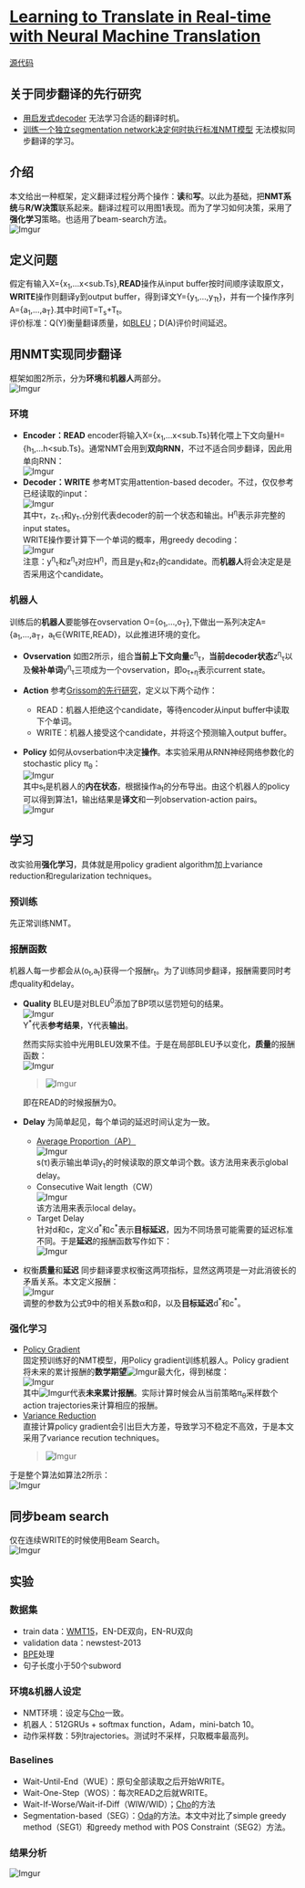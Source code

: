 # [Learning to Translate in Real-time with Neural Machine Translation](https://arxiv.org/abs/1610.00388)
[源代码](https://github.com/nyu-dl/dl4mt-simul-trans)
## 关于同步翻译的先行研究
- [用启发式decoder](https://arxiv.org/abs/1606.02012)
  无法学习合适的翻译时机。
- [训练一个独立segmentation network决定何时执行标准NMT模型](https://www.semanticscholar.org/paper/Simultaneous-Machine-Translation-using-Deep-Satija-Pineau/ee1eacd383ffaf0b4b00d7326dd4e6efc80dbb74)
  无法模拟同步翻译的学习。
## 介绍
本文给出一种框架，定义翻译过程分两个操作：**读**和**写**。以此为基础，把**NMT系统**与**R/W决策**联系起来。翻译过程可以用图1表现。而为了学习如何决策，采用了**强化学习**策略。也适用了beam-search方法。\
![Imgur](https://i.imgur.com/sGhahkH.png)
## 定义问题
假定有输入X={x<sub>1</sub>,&hellip;x<sub.Ts</sub>},**READ**操作从input buffer按时间顺序读取原文，**WRITE**操作则翻译y到output buffer，得到译文Y={y<sub>1</sub>,&hellip;,y<sub>Tt</sub>}，并有一个操作序列A={a<sub>1</sub>,&hellip;,a<sub>T</sub>}.其中时间T=T<sub>s</sub>+T<sub>t</sub>。\
评价标准：Q(Y)衡量翻译质量，如[BLEU](https://www.aclweb.org/anthology/P02-1040)；D(A)评价时间延迟。
## 用NMT实现同步翻译
框架如图2所示，分为**环境**和**机器人**两部分。\
![Imgur](https://i.imgur.com/6sFvGPp.png)
### 环境
- **Encoder：READ**
encoder将输入X={x<sub>1</sub>,&hellip;x<sub.Ts</sub>}转化喂上下文向量H={h<sub>1</sub>,&hellip;h<sub.Ts</sub>}。通常NMT会用到**双向RNN**，不过不适合同步翻译，因此用单向RNN：\
![Imgur](https://i.imgur.com/ZSIo9qi.png)
- **Decoder：WRITE**
参考MT实用attention-based decoder。不过，仅仅参考已经读取的input：\
![Imgur](https://i.imgur.com/Nf9horI.png)\
其中&tau;，z<sub>&tau;-1</sub>和y<sub>&tau;-1</sub>分别代表decoder的前一个状态和输出。H<sup>&eta;</sup>表示非完整的input states。\
WRITE操作要计算下一个单词的概率，用greedy decoding：\
![Imgur](https://i.imgur.com/SJyV7fg.png)\
注意：y<sup>&eta;</sup><sub>&tau;</sub>和z<sup>&eta;</sup><sub>&tau;</sub>对应H<sup>&eta;</sup>，而且是y<sub>&tau;</sub>和z<sub>&tau;</sub>的candidate。而**机器人**将会决定是是否采用这个candidate。
### 机器人
训练后的**机器人**要能够在ovservation O={o<sub>1</sub>,&hellip;,o<sub>T</sub>},下做出一系列决定A={a<sub>1</sub>,&hellip;,a<sub>T</sub>，a<sub>t</sub>&isin;{WRITE,READ}，以此推进环境的变化。

- **Ovservation**
如图2所示，组合**当前上下文向量**c<sup>&eta;</sup><sub>&tau;</sub>，**当前decoder状态**z<sup>&eta;</sup><sub>&tau;</sub>以及**候补单词**y<sup>&eta;</sup><sub>&tau;</sub>三项成为一个ovservation，即o<sub>&tau;+&eta;</sub>表示current state。
- **Action**
参考[Grissom的先行研究](https://www.aclweb.org/anthology/D14-1140/)，定义以下两个动作：

  - READ：机器人拒绝这个candidate，等待encoder从input buffer中读取下个单词。
  - WRITE：机器人接受这个candidate，并将这个预测输入output buffer。
- **Policy**
如何从ovserbation中决定**操作**。本实验采用从RNN神经网络参数化的stochastic plicy &pi;<sub>&theta;</sub>：\
![Imgur](https://i.imgur.com/Ioqrwin.png)\
其中s<sub>t</sub>是机器人的**内在状态**，根据操作a<sub>t</sub>的分布导出。由这个机器人的policy可以得到算法1，输出结果是**译文**和一列observation-action pairs。\
![Imgur](https://i.imgur.com/jYOyetG.png)
## 学习
改实验用**强化学习**，具体就是用policy gradient algorithm加上variance reduction和regularization techniques。
### 预训练
先正常训练NMT。
### 报酬函数
机器人每一步都会从(o<sub>t</sub>,a<sub>t</sub>)获得一个报酬r<sub>t</sub>。为了训练同步翻译，报酬需要同时考虑quality和delay。

- **Quality**
BLEU是对BLEU<sup>0</sup>添加了BP项以惩罚短句的结果。\
![Imgur](https://i.imgur.com/jX9FoZT.png)\
Y<sup>\*</sup>代表**参考结果**，Y代表**输出**。

  然而实际实验中光用BLEU效果不佳。于是在局部BLEU予以变化，**质量**的报酬函数：\
![Imgur](https://i.imgur.com/Nw0uqOw.png)
  > ![Imgur](https://i.imgur.com/dWZx7nO.png)

  即在READ的时候报酬为0。

- **Delay**
为简单起见，每个单词的延迟时间认定为一致。
  - [Average Proportion（AP）](https://arxiv.org/abs/1606.02012)\
  ![Imgur](https://i.imgur.com/4vVFgOt.png)\
  s(&tau;)表示输出单词y<sub>&tau;</sub>的时候读取的原文单词个数。该方法用来表示global delay。
  - Consecutive Wait length（CW）\
  ![Imgur](https://i.imgur.com/OZqmyFY.png)\
  该方法用来表示local delay。
  - Target Delay\
  针对d和c，定义d<sup>\*</sup>和c<sup>\*</sup>表示**目标延迟**，因为不同场景可能需要的延迟标准不同。于是**延迟**的报酬函数写作如下：\
  ![Imgur](https://i.imgur.com/IGQKPJC.png)
- 权衡**质量**和**延迟**
同步翻译要求权衡这两项指标，显然这两项是一对此消彼长的矛盾关系。本文定义报酬：\
![Imgur](https://i.imgur.com/9touHLs.png)\
调整的参数为公式9中的相关系数&alpha;和&beta;，以及**目标延迟**d<sup>\*</sup>和c<sup>\*</sup>。
### 强化学习
- [Policy Gradient](https://link.springer.com/article/10.1007/BF00992696)\
固定预训练好的NMT模型，用Policy gradient训练机器人。Policy gradient将未来的累计报酬的**数学期望**![Imgur](https://i.imgur.com/D0fdsUr.png)最大化，得到梯度：\
![Imgur](https://i.imgur.com/wwfzrie.png)\
其中![Imgur](https://i.imgur.com/jSaMXyy.png)代表**未来累计报酬**。实际计算时候会从当前策略&pi;<sub>&theta;</sub>采样数个action trajectories来计算相应的报酬。
- [Variance Reduction](https://arxiv.org/abs/1402.0030) \
直接计算policy gradient会引出巨大方差，导致学习不稳定不高效，于是本文采用了variance recution techniques。
  > ![Imgur](https://i.imgur.com/HD9jqlA.png)
  
于是整个算法如算法2所示：\
![Imgur](https://i.imgur.com/DHu2naQ.png)
## 同步beam search
仅在连续WRITE的时候使用Beam Search。\
![Imgur](https://i.imgur.com/q4bvpbh.png)
## 实验
### 数据集
- train data：[WMT15](http://www.statmt.org/wmt15/)，EN-DE双向，EN-RU双向
- validation data：newstest-2013
- [BPE](https://arxiv.org/abs/1508.07909)处理
- 句子长度小于50个subword
### 环境&机器人设定
- NMT环境：设定与[Cho](https://arxiv.org/abs/1606.02012)一致。
- 机器人：512GRUs + softmax function，Adam，mini-batch 10。
- 动作采样数：5列trajectories。测试时不采样，只取概率最高列。
### Baselines
- Wait-Until-End（WUE）：原句全部读取之后开始WRITE。
- Wait-One-Step（WOS）：每次READ之后就WRITE。
- Wait-If-Worse/Wait-if-Diff（WIW/WID）；[Cho](https://arxiv.org/abs/1606.02012)的方法
- Segmentation-based（SEG）：[Oda](https://www.aclweb.org/anthology/P14-2090.pdf)的方法。本文中对比了simple greedy method（SEG1）和greedy method with POS Constraint（SEG2）方法。
### 结果分析
![Imgur](https://i.imgur.com/q4bvpbh.png)

